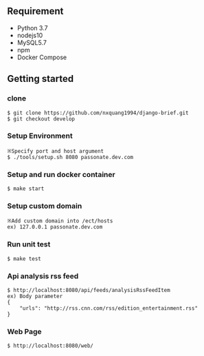 ## Requirement
* Python 3.7
* nodejs10
* MySQL5.7
* npm
* Docker Compose

## Getting started
### clone
```
$ git clone https://github.com/nxquang1994/django-brief.git
$ git checkout develop
```
### Setup Environment
```
※Specify port and host argument
$ ./tools/setup.sh 8080 passonate.dev.com
```

### Setup and run docker container
```
$ make start
```

### Setup custom domain
```
※Add custom domain into /ect/hosts
ex) 127.0.0.1 passonate.dev.com
```

### Run unit test
```
$ make test
```

### Api analysis rss feed
```
$ http://localhost:8080/api/feeds/analysisRssFeedItem
ex) Body parameter
{
    "urls": "http://rss.cnn.com/rss/edition_entertainment.rss"
}
```
### Web Page
```
$ http://localhost:8080/web/
```
